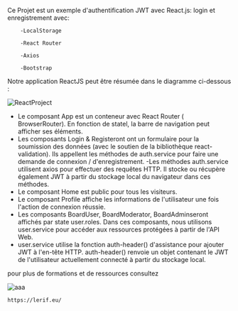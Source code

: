  Ce Projet est un exemple d'authentification JWT avec  React.js: login  et enregistrement avec:
 
        -LocalStorage
 
        -React Router
 
        -Axios 
 
        -Bootstrap 
 
 Notre application ReactJS  peut être résumée dans le diagramme ci-dessous :
 
 
 ![ReactProject](https://user-images.githubusercontent.com/81759205/117468117-a7aa4680-af54-11eb-9c6f-c032850394a4.png)


- Le composant  App est un conteneur avec React Router ( BrowserRouter). En fonction de statel, la barre de navigation peut afficher ses éléments.
- Les composants Login & Registeront  ont un formulaire  pour la soumission des données (avec le soutien de la bibliothèque react-validation). Ils appellent les méthodes de auth.service pour faire une demande de connexion / d'enregistrement.
-Les méthodes auth.service utilisent axios pour effectuer des requêtes HTTP. Il stocke ou récupère également JWT à partir du stockage local du navigateur dans ces méthodes.
- Le composant Home est public pour tous les visiteurs.
- Le composant  Profile affiche les informations de l'utilisateur une fois l'action de connexion réussie.
- Les  composants BoardUser, BoardModerator, BoardAdminseront affichés par state  user.roles. Dans ces composants, nous utilisons user.service pour accéder aux ressources protégées à partir de l'API Web.
- user.service utilise la fonction  auth-header() d'assistance pour ajouter JWT à l'en-tête HTTP. auth-header() renvoie un objet contenant le JWT de l'utilisateur actuellement connecté à partir du stockage local.




pour plus de formations et de ressources consultez

![aaa](https://user-images.githubusercontent.com/81759205/117449673-87708c80-af40-11eb-8d97-bfbc1ff20057.png)
    
    https://lerif.eu/





 
 
